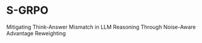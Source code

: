 # S-GRPO
Mitigating Think-Answer Mismatch in LLM Reasoning Through Noise-Aware Advantage Reweighting
